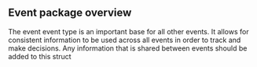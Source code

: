 ## Event package overview

The event event type is an important base for all other events. It allows for consistent information to be used across all events in order to track and make decisions. Any information that is shared between events should be added to this struct



